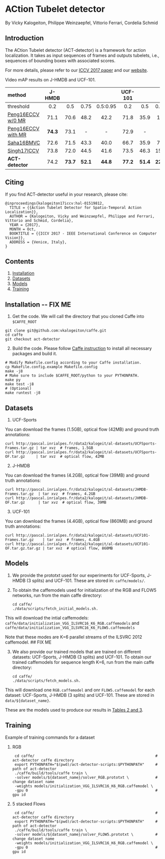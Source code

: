 # ACtion Tubelet detector

By Vicky Kalogeiton, Philippe Weinzaepfel, Vittorio Ferrari, Cordelia Schmid 

## Introduction

The ACtion Tubelet detector (ACT-detector) is a framework for action localization. 
It takes as input sequences of frames and outputs tubelets, i.e., sequences of bounding boxes with associated scores.

For more details, please refer to our [ICCV 2017 paper](https://hal.inria.fr/hal-01519812/document) and our [website](http://thoth.inrialpes.fr/src/ACTdetector/). 

Video mAP results on J-HMDB and UCF-101. 

method   |  J-HMDB |  |   |   | UCF-101 |   |    |   |
:-------|:-----:|:-----:|:-----:|:-----:|:-----:|:-----:|:-----:|:-----:|
| threshold | 0.2 | 0.5 | 0.75 | 0.5:0.95 | 0.2 | 0.5 | 0.75 | 0.5:0.95 |
[Peng16ECCV w/0 MR](https://hal.inria.fr/hal-01349107v3/document) | 71.1 | 70.6 | 48.2 | 42.2 | 71.8 | 35.9 | 1.6 | 8.8 |
[Peng16ECCV with MR](https://hal.inria.fr/hal-01349107v3/document) |**74.3** | 73.1 | - | - | 72.9 | - | - | - |
[Saha16BMVC](https://arxiv.org/pdf/1608.01529.pdf) |72.6 | 71.5 | 43.3 | 40.0 | 66.7 | 35.9 | 7.9 | 14.4 |
[Singh17ICCV](https://arxiv.org/pdf/1611.08563.pdf) | 73.8 | 72.0 | 44.5 | 41.6 | 73.5 | 46.3 | 15.0 | 20.4 |
**ACT-detector** | 74.2 | **73.7** | **52.1** | **44.8** | **77.2** | **51.4** | **22.7** | **25.0** |

## Citing

If you find ACT-detector useful in your research, please cite: 

    @inproceedings{kalogeiton17iccv:hal-01519812,
      TITLE = {{Action Tubelet Detector for Spatio-Temporal Action Localization}},
      AUTHOR = {Kalogeiton, Vicky and Weinzaepfel, Philippe and Ferrari, Vittorio and Schmid, Cordelia},
      YEAR = {2017},
      MONTH = Oct,
      BOOKTITLE = {{ICCV 2017 - IEEE International Conference on Computer Vision}},
      ADDRESS = {Venice, Italy},
    }
    
## Contents
1. [Installation](#installation)
2. [Datasets](#datasets)
3. [Models](#models)
4. [Training](#training)

## Installation -- FIX ME 

1. Get the code. We will call the directory that you cloned Caffe into `$CAFFE_ROOT`
  ```Shell
  git clone git@github.com:vkalogeiton/caffe.git
  cd caffe
  git checkout act-detector
  ```
2. Build the code. Please follow [Caffe instruction](http://caffe.berkeleyvision.org/installation.html) to install all necessary packages and build it.
  ```Shell
  # Modify Makefile.config according to your Caffe installation.
  cp Makefile.config.example Makefile.config
  make -j8
  # Make sure to include $CAFFE_ROOT/python to your PYTHONPATH.
  make py
  make test -j8
  # (Optional)
  make runtest -j8
  ```

## Datasets

1. UCF-Sports

You can download the frames (1.5GB), optical flow (42MB) and ground truth annotations: 

    curl http://pascal.inrialpes.fr/data2/kalogeit/al-datasets/UCFSports-Frames.tar.gz | tar xvz  # frames, 1.5GB
    curl http://pascal.inrialpes.fr/data2/kalogeit/al-datasets/UCFSports-OF.tar.gz     | tar xvz  # optical flow, 42MB

2. J-HMDB  

You can download the frames (4.2GB), optical flow (39MB) and ground truth annotations: 

    curl http://pascal.inrialpes.fr/data2/kalogeit/al-datasets/JHMDB-Frames.tar.gz  | tar xvz  # frames, 4.2GB
    curl http://pascal.inrialpes.fr/data2/kalogeit/al-datasets/JHMDB-OF.tar.gz      | tar xvz  # optical flow, 39MB 
    
3. UCF-101

You can download the frames (4.4GB), optical flow (860MB) and ground truth annotations: 

    curl http://pascal.inrialpes.fr/data2/kalogeit/al-datasets/UCF101-Frames.tar.gz    | tar xvz  # frames, 4.4GB
    curl http://pascal.inrialpes.fr/data2/kalogeit/al-datasets/UCF101-OF.tar.gz.tar.gz | tar xvz  # optical flow, 860MB


## Models

1. We provide the prototxt used for our experiments for UCF-Sports, J-HMDB (3 splits) and UCF-101. 
These are stored in: `caffe/models/`. 

2.  To obtain the caffemodels used for initialization of the RGB and FLOW5 networks, run from the main caffe directory: 

        cd caffe/
        ./data/scripts/fetch_initial_models.sh.
  
This will download the intial caffemodels:
`caffe/data/initialization_VGG_ILSVRC16_K6_RGB.caffemodels` and 
`caffe/data/initialization_VGG_ILSVRC16_K6_FLOW5.caffemodels`

Note that these modes are K=6 parallel streams of the ILSVRC 2012 caffemodel. ## FIX ME 

3. We also provide our trained models that are trained on different datasets: UCF-Sports, J-HMDB (3 splits) and UCF-101. 
   To obtain our trained caffemodels for sequence length K=6, run from the main caffe directory:

       cd caffe/
       ./data/scripts/fetch_models.sh.

This will download one `RGB.caffemodel` and onr `FLOW5.caffemodel` for each dataset: UCF-Sports, J-HMDB (3 splits) and UCF-101. 
These are stored in `data/${dataset_name}`.

These are the models used to produce our results in [Tables 2 and 3](https://hal.inria.fr/hal-01519812/document).

## Training 

Example of training commands for a dataset

1. RGB 

        cd caffe/                                                       # act-detector caffe directory
        export PYTHONPATH="$(pwd)/act-detector-scripts:$PYTHONPATH"     # path of act-detector 
        ./caffe/build/tools/caffe train \
        -solver models/${dataset_name}/solver_RGB.prototxt \            # change dataset name 
        -weights models/initialization_VGG_ILSVRC16_K6_RGB.caffemodel \
        -gpu 0                                                          # gpu id

2. 5 stacked Flows

        cd caffe/                                                       # act-detector caffe directory
        export PYTHONPATH="$(pwd)/act-detector-scripts:$PYTHONPATH"     # path of act-detector 
        ./caffe/build/tools/caffe train \
        -solver models/${dataset_name}/solver_FLOW5.prototxt \          # change dataset name 
        -weights models/initialization_VGG_ILSVRC16_K6_RGB.caffemodel \
        -gpu 0                                                          # gpu id



